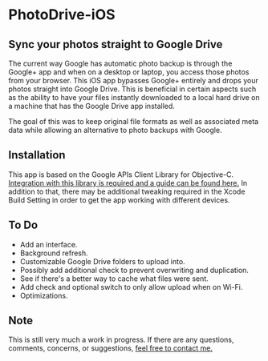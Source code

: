 # PhotoDrive-iOS
## Sync your photos straight to Google Drive

The current way Google has automatic photo backup is through the Google+ app
and when on a desktop or laptop, you access those photos from your browser.
This iOS app bypasses Google+ entirely and drops your photos straight into
Google Drive. This is beneficial in certain aspects such as the ability to
have your files instantly downloaded to a local hard drive on a machine
that has the Google Drive app installed.

The goal of this was to keep original file formats as well as associated
meta data while allowing an alternative to photo backups with Google.


## Installation

This app is based on the Google APIs Client Library for Objective-C.
[Integration with this library is required and a guide can be found here.](https://developers.google.com/drive/ios/quickstart)
In addition to that, there may be additional tweaking required in the
Xcode Build Setting in order to get the app working with different devices.


## To Do

* Add an interface.
* Background refresh.
* Customizable Google Drive folders to upload into.
* Possibly add additional check to prevent overwriting and duplication.
* See if there's a better way to cache what files were sent.
* Add check and optional switch to only allow upload when on Wi-Fi.
* Optimizations.


## Note

This is still very much a work in progress. If there are any questions,
comments, concerns, or suggestions, [feel free to contact me.](https://github.com/JamesFator)

